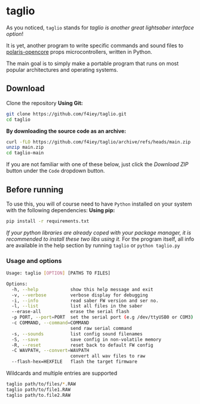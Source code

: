 # taglio
As you noticed, `taglio` stands for *taglio is another great lightsaber interface option*!

It is yet, another program to write specific commands and sound files to [polaris-opencore](https://github.com/lamadiluce/polaris-opencore) props microcontrollers, written in Python.

The main goal is to simply make a portable program that runs on most popular architectures and operating systems.

## Download
Clone the repository
__Using Git:__
```sh
git clone https://github.com/f4iey/taglio.git
cd taglio
```
__By downloading the source code as an archive:__
```sh
curl -fLO https://github.com/f4iey/taglio/archive/refs/heads/main.zip
unzip main.zip
cd taglio-main
```
If you are not familiar with one of these below, just click the *Download ZIP* button under the `Code` dropdown button.

## Before running
To use this, you will of course need to have `Python` installed on your system with the following dependencies:
__Using pip:__
```sh
pip install -r requirements.txt
```
*If your python libraries are already coped with your package manager, it is recommended to install these two libs using it.*
For the program itself, all info are available in the help section by running `taglio` or `python taglio.py`

### Usage and options
```sh
Usage: taglio [OPTION] [PATHS TO FILES]

Options:
  -h, --help            show this help message and exit
  -v, --verbose         verbose display for debugging
  -i, --info            read saber FW version and ser no.
  -l, --list            list all files in the saber
  --erase-all           erase the serial flash
  -p PORT, --port=PORT  set the serial port (e.g /dev/ttyUSB0 or COM3)
  -c COMMAND, --command=COMMAND
                        send raw serial command
  -s, --sounds          list config sound filenames
  -S, --save            save config in non-volatile memory
  -R, --reset           reset back to default FW config
  -C WAVPATH, --convert=WAVPATH
                        convert all wav files to raw
  --flash-hex=HEXFILE   flash the target firmware

```

Wildcards and multiple entries are supported
```sh
taglio path/to/files/*.RAW
taglio path/to/file1.RAW
taglio path/to.file2.RAW
```
